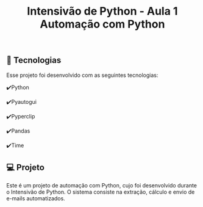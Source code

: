 <h1 align="center">
  Intensivão de Python - Aula 1
  Automação com Python
</h1>

<br>

## :rocket: Tecnologias

Esse projeto foi desenvolvido com as seguintes tecnologias:

✔️Python

✔️Pyautogui

✔️Pyperclip

✔️Pandas

✔️Time

## 💻 Projeto

Este é um projeto de automação com Python, cujo foi desenvolvido durante o Intensivão de Python. O sistema consiste na extração, cálculo e envio de e-mails automatizados.
